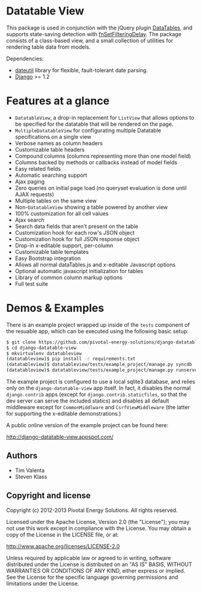 # Datatable View

This package is used in conjunction with the jQuery plugin [DataTables](http://datatables.net/), and supports state-saving detection with [fnSetFilteringDelay](http://datatables.net/plug-ins/api).  The package consists of a class-based view, and a small collection of utilities for rendering table data from models.

Dependencies:

* [dateutil](http://labix.org/python-dateutil) library for flexible, fault-tolerant date parsing.
* [Django](http://www.djangoproject.com/) >= 1.2

# Features at a glance

* ``DatatableView``, a drop-in replacement for ``ListView`` that allows options to be specified for the datatable that will be rendered on the page.
* ``MultipleDatatableView`` for configurating multiple Datatable specifications on a single view
* Verbose names as column headers
* Customizable table headers
* Compound columns (columns representing more than one model field)
* Columns backed by methods or callbacks instead of model fields
* Easy related fields
* Automatic searching support
* Ajax paging
* Zero queries on initial page load (no queryset evaluation is done until AJAX requests)
* Multiple tables on the same view
* Non-``DatatableView`` showing a table powered by another view
* 100% customization for all cell values
* Ajax search
* Search data fields that aren't present on the table
* Customization hook for each row's JSON object
* Customization hook for full JSON response object
* Drop-in x-editable support, per-column
* Customizable table templates
* Easy Bootstrap integration
* Allows all normal dataTables.js and x-editable Javascript options
* Optional automatic javascript initialization for tables
* Library of common column markup options
* Full test suite

# Demos & Examples
There is an example project wrapped up inside of the ``tests`` component of the resuable app, which
can be executed using the following basic setup:

```bash
$ git clone https://github.com/pivotal-energy-solutions/django-datatable-view.git
$ cd django-datatable-view
$ mkvirtualenv datatableview
(datatableview)$ pip install -r requirements.txt
(datatableview)$ datatableview/tests/example_project/manage.py syncdb
(datatableview)$ datatableview/tests/example_project/manage.py runserver
```

The example project is configured to use a local sqlite3 database, and relies only on the ``django-datatable-view`` app itself.  In fact, it disables the normal ``django.contrib`` apps (except for ``django.contrib.staticfiles``, so that the dev server can serve the included statics) and disables all default middleware except for ``CommonMiddlware`` and ``CsrfViewMiddleware`` (the latter for supporting the x-editable demonstrations.)

A public online version of the example project can be found here:

http://django-datatable-view.appspot.com/

## Authors

* Tim Valenta
* Steven Klass


## Copyright and license

Copyright (c) 2012-2013 Pivotal Energy Solutions.  All rights reserved.

Licensed under the Apache License, Version 2.0 (the "License");
you may not use this work except in compliance with the License.
You may obtain a copy of the License in the LICENSE file, or at:

   http://www.apache.org/licenses/LICENSE-2.0

Unless required by applicable law or agreed to in writing, software
distributed under the License is distributed on an "AS IS" BASIS,
WITHOUT WARRANTIES OR CONDITIONS OF ANY KIND, either express or implied.
See the License for the specific language governing permissions and
limitations under the License.
